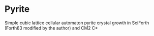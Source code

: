 # Pyrite
Simple cubic lattice cellular automaton pyrite crystal growth in SciForth (Forth83 modified by the author) and CM2 C* 
